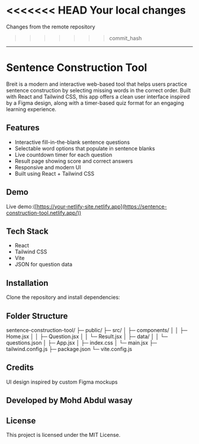 <<<<<<< HEAD
Your local changes
=======
Changes from the remote repository
>>>>>>> commit_hash



---
# Sentence Construction Tool

Breit is a modern and interactive web-based tool that helps users practice sentence construction by selecting missing words in the correct order. Built with React and Tailwind CSS, this app offers a clean user interface inspired by a Figma design, along with a timer-based quiz format for an engaging learning experience.

## Features

- Interactive fill-in-the-blank sentence questions
- Selectable word options that populate in sentence blanks
- Live countdown timer for each question
- Result page showing score and correct answers
- Responsive and modern UI
- Built using React + Tailwind CSS

## Demo

Live demo:([https://your-netlify-site.netlify.app](https://sentence-construction-tool.netlify.app/))

## Tech Stack

- React
- Tailwind CSS
- Vite
- JSON for question data

## Installation

Clone the repository and install dependencies:



## Folder Structure

sentence-construction-tool/
├─ public/
├─ src/
│  ├─ components/
│  │  ├─ Home.jsx
│  │  ├─ Question.jsx
│  │  └─ Result.jsx
│  ├─ data/
│  │  └─ questions.json
│  ├─ App.jsx
│  ├─ index.css
│  └─ main.jsx
├─ tailwind.config.js
├─ package.json
└─ vite.config.js

## Credits

UI design inspired by custom Figma mockups

## Developed by Mohd Abdul wasay


## License

This project is licensed under the MIT License.

